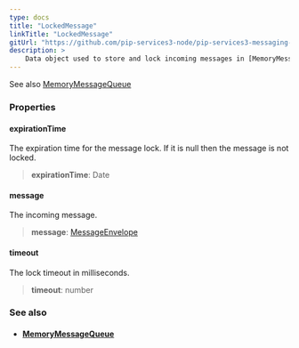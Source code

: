```yaml
---
type: docs
title: "LockedMessage"
linkTitle: "LockedMessage"
gitUrl: "https://github.com/pip-services3-node/pip-services3-messaging-node"
description: >
    Data object used to store and lock incoming messages in [MemoryMessageQueue](../memory_message_queue).  
---
```

See also [MemoryMessageQueue](../memory_message_queue)

### Properties

<span class="hide-title-link">

#### expirationTime
The expiration time for the message lock. If it is null then the message is not locked.

> **expirationTime**: Date

#### message
The incoming message.

> **message**: [MessageEnvelope](../message_envelope)

#### timeout
The lock timeout in milliseconds.

> **timeout**: number

</span>


### See also
- #### [MemoryMessageQueue](../memory_message_queue)

